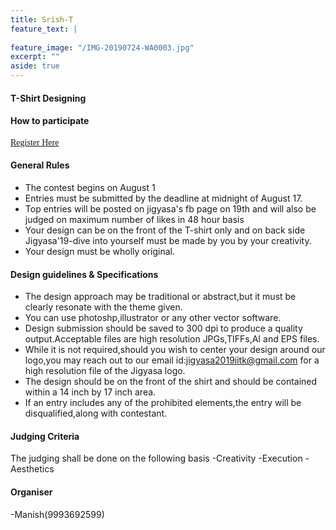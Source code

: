 ```yaml
---
title: Srish-T
feature_text: |
  
feature_image: "/IMG-20190724-WA0003.jpg"
excerpt: ""
aside: true
---
```

#### T-Shirt Designing

#### How to participate
[<span style="font-family:Papyrus; font-size:1em;">Register Here</span>](https://forms.gle/KdcxcBhTjBirV6pH8 "Event Registration link") 

#### General Rules
* The contest begins on August 1
* Entries must be submitted by the deadline at midnight of August 17.
* Top entries will be posted on jigyasa's fb page on 19th and will also be judged on maximum number of likes in 48 hour basis
* Your design can be on the front of the T-shirt only and on back side Jigyasa'19-dive into yourself must be made by you by your creativity.
* Your design must be wholly original.

#### Design guidelines & Specifications
* The design approach may be traditional or abstract,but it must be clearly resonate with the theme given.
* You can use photoshp,illustrator or any other vector software.
* Design submission should be saved to 300 dpi to produce a quality output.Acceptable files are high resolution JPGs,TIFFs,AI and EPS files.
* While it is not required,should you wish to center your design around our logo,you may reach out to our email id:jigyasa2019iitk@gmail.com for a high resolution file of the Jigyasa logo.
* The design should be on the front of the shirt and should be contained within a 14 inch by 17 inch area.
* If an entry includes any of the prohibited elements,the entry will be disqualified,along with contestant.

#### Judging Criteria

The judging shall be done on the following basis
-Creativity
-Execution
-Aesthetics

#### Organiser
-Manish(9993692599)

```
